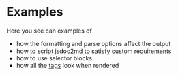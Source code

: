 # Examples
Here you see can examples of 

- how the formatting and parse options affect the output
- how to script jsdoc2md to satisfy custom requirements
- how to use selector blocks
- how all the [tags](http://usejsdoc.org) look when rendered
